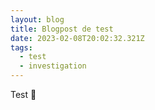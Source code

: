 ```yaml
---
layout: blog
title: Blogpost de test
date: 2023-02-08T20:02:32.321Z
tags:
  - test
  - investigation
---
```


Test 🙂
